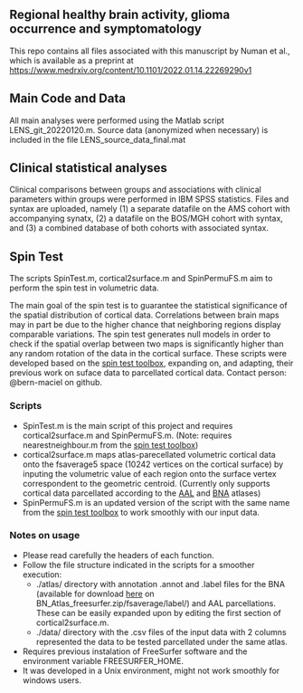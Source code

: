 ## Regional healthy brain activity, glioma occurrence and symptomatology ##

This repo contains all files associated with this manuscript by Numan et al., which is available as a preprint at https://www.medrxiv.org/content/10.1101/2022.01.14.22269290v1

## Main Code and Data ##

All main analyses were performed using the Matlab script LENS_git_20220120.m. Source data (anonymized when necessary) is included in the file LENS_source_data_final.mat

## Clinical statistical analyses ##

Clinical comparisons between groups and associations with clinical parameters within groups were performed in IBM SPSS statistics. Files and syntax are uploaded, namely (1) a separate datafile on the AMS cohort with accompanying synatx, (2) a datafile on the BOS/MGH cohort with syntax, and (3) a combined database of both cohorts with associated syntax. 


## Spin Test ##

The scripts SpinTest.m, cortical2surface.m and SpinPermuFS.m aim to perform the spin test in volumetric data. 

The main goal of the spin test is to guarantee the statistical significance of the spatial distribution of cortical data.
Correlations between brain maps may in part be due to the higher chance that neighboring regions display comparable variations.
The spin test generates null models in order to check if the spatial overlap between two maps is significantly higher than any random rotation of the data in the cortical surface.
These scripts were developed based on the [spin test toolbox](https://github.com/spin-test/spin-test), expanding on, and adapting, their previous work on suface data to parcellated cortical data.
Contact person: @bern-maciel on github.

### Scripts ###
* SpinTest.m is the main script of this project and requires cortical2surface.m and SpinPermuFS.m. (Note: requires nearestneighbour.m from the [spin test toolbox](https://github.com/spin-test/spin-test))
* cortical2surface.m maps atlas-parecellated volumetric cortical data onto the fsaverage5 space (10242 vertices on the cortical surface) by inputing the volumetric value of each region onto the surface vertex correspondent to the geometric centroid. (Currently only supports cortical data parcellated according to the [AAL](https://www.gin.cnrs.fr/en/tools/aal/) and [BNA](https://atlas.brainnetome.org/) atlases)
* SpinPermuFS.m is an updated version of the script with the same name from the [spin test toolbox](https://github.com/spin-test/spin-test) to work smoothly with our input data.

### Notes on usage ###
* Please read carefully the headers of each function.
* Follow the file structure indicated in the scripts for a smoother execution:
  * ./atlas/ directory with annotation .annot and .label files for the BNA (available for download [here](https://atlas.brainnetome.org/download.html) on BN_Atlas_freesurfer.zip/fsaverage/label/) and AAL parcellations. These can be easily expanded upon by editing the first section of cortical2surface.m.
  * ./data/ directory with the .csv files of the input data with 2 columns represented the data to be tested parcellated under the same atlas.
* Requires previous instalation of FreeSurfer software and the environment variable FREESURFER_HOME.
* It was developed in a Unix environment, might not work smoothly for windows users.

